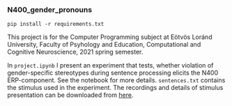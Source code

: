 ### N400_gender_pronouns

`pip install -r requirements.txt`

This project is for the Computer Programming subject at Eötvös Loránd University, Faculty of Psyhology and Education, Computational and Cognitive Neuroscience, 2021 spring semester.

In `project.ipynb` I present an experiment that tests, whether violation of gender-specific stereotypes during sentence processing elicits the N400 ERP-component. See the notebook for more details. `sentences.txt` contains the stimulus used in the experiment. The recordings and details of stimulus presentation can be downloaded from [here](https://www.dropbox.com/s/6gcqbx9vwwb2i28/output.tar.gz?dl=0).